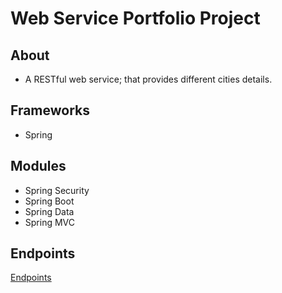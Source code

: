# Web Service Portfolio Project

## About
- A RESTful web service; that provides different cities details.

## Frameworks
- Spring

## Modules
- Spring Security
- Spring Boot
- Spring Data
- Spring MVC

## Endpoints
[Endpoints](ENDPOINTS.md)
